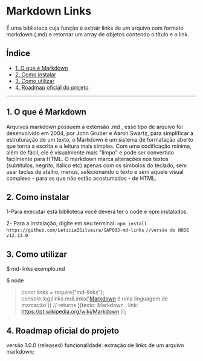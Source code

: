 # Markdown Links

É uma biblioteca cuja função é extrair links de um arquivo com formato markdown (.md) e retornar um array de objetos contendo o título e o link.

## Índice

* [1. O que é Markdown](#1-oque-é-markdown)
* [2. Como instalar](#2-como-instalar)
* [3. Como utilizar](#3-como-utilizar)
* [4. Roadmap oficial do projeto](#4-roadmap)


***

## 1. O que é Markdown

Arquivos markdown possuem a extensão .md , esse tipo de arquivo foi desenvolvido em 2004, por John Gruber e Aaron Swartz, para simplificar a estruturação de um texto, o Markdown é um sistema de formatação aberto que torna a escrita e a leitura mais simples. Com uma codificação mínima, além de fácil, ele é visualmente mais "limpo" e pode ser convertido facilmente para HTML. O markdown marca alterações nos textos (subtítulos, negrito, itálico etc) apenas com os símbolos do teclado, sem usar teclas de atalho, menus, selecionando o texto e sem aquele visual complexo - para os que não estão acostumados - de HTML.

## 2. Como instalar
1-Para executar esta biblioteca você deverá ter o node e npm instalados.

2- Para a instalação, digite em seu terminal: 
`npm install https://github.com/LeticiaISilveira/SAP003-md-links`
`//versão do NODE v12.13.0`


## 3. Como utilizar
$ md-links exemplo.md

$ node
> const links = require("md-links");
> console.log(links.mdLinks('[Markdown](https://pt.wikipedia.org/wiki/Markdown) é uma linguagem de marcação'))
> // returns [{texto: Markdown , link: https://pt.wikipedia.org/wiki/Markdown }];

## 4. Roadmap oficial do projeto

versão 1.0.0 (released)
funcionalidade: extração de links de um arquivo markdown;
